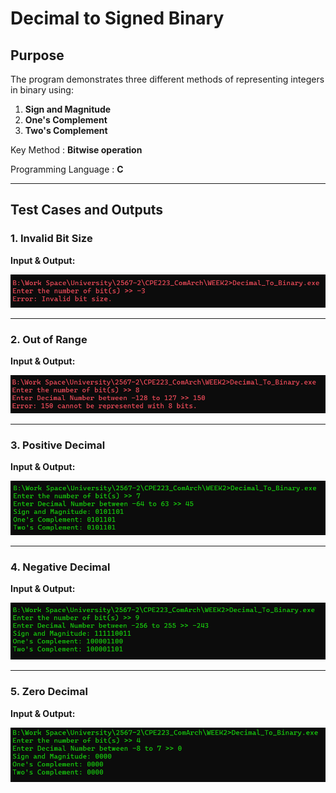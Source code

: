 # Decimal to Signed Binary

## **Purpose**
The program demonstrates three different methods of representing integers in binary using:
1. **Sign and Magnitude**
2. **One's Complement**
3. **Two's Complement**

Key Method : **Bitwise operation**

Programming Language : **C**

---

## **Test Cases and Outputs**

### **1. Invalid Bit Size**
**Input & Output:**

![Image Description](/WEEK2/pics_output/output1.png)

---

### **2. Out of Range**
**Input & Output:**

![Image Description](/WEEK2/pics_output/output2.png)

---

### **3. Positive Decimal**
**Input & Output:**

![Image Description](/WEEK2/pics_output/output3.png)

---

### **4. Negative Decimal**
**Input & Output:**

![Image Description](/WEEK2/pics_output/output4.png)

---

### **5. Zero Decimal**
**Input & Output:**

![Image Description](/WEEK2/pics_output/output5.png)

